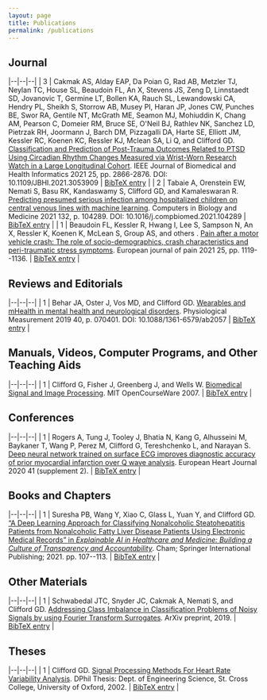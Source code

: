 ```yaml
---
layout: page
title: Publications
permalink: /publications
---
```


## Journal

|--|--|--|
| 3 | Cakmak AS, Alday EAP, Da Poian G, Rad AB, Metzler TJ, Neylan TC, House SL, Beaudoin FL, An X, Stevens JS, Zeng D, Linnstaedt SD, Jovanovic T, Germine LT, Bollen KA, Rauch SL, Lewandowski CA, Hendry PL, Sheikh S, Storrow AB, Musey PI, Haran JP, Jones CW, Punches BE, Swor RA, Gentile NT, McGrath ME, Seamon MJ, Mohiuddin K, Chang AM, Pearson C, Domeier RM, Bruce SE, O'Neil BJ, Rathlev NK, Sanchez LD, Pietrzak RH, Joormann J, Barch DM, Pizzagalli DA, Harte SE, Elliott JM, Kessler RC, Koenen KC, Ressler KJ, Mclean SA, Li Q, and Clifford GD. [Classification and Prediction of Post-Trauma Outcomes Related to PTSD Using Circadian Rhythm Changes Measured via Wrist-Worn Research Watch in a Large Longitudinal Cohort](https://drive.google.com/file/d/1aCELfzT_Jl9PyP-eqOgDEwSKvzETK2I6/view?usp=sharing). IEEE Journal of Biomedical and Health Informatics 2021 25, pp. 2866-2876. DOI: 10.1109/JBHI.2021.3053909 | <a download="Cakmak_2021_3.bib" href="data:application/txt,@article{classification2020,    author = 'Cakmak, Ayse S. and Alday, Erick A. Perez and Da Poian, Giulia and Rad, Ali Bahrami and Metzler, Thomas J. and Neylan, Thomas C. and House, Stacey L. and Beaudoin, Francesca L. and An, Xinming and Stevens, Jennifer S. and Zeng, Donglin and Linnstaedt, Sarah D. and Jovanovic, Tanja and Germine, Laura T. and Bollen, Kenneth A. and Rauch, Scott L. and Lewandowski, Christopher A. and Hendry, Phyllis L. and Sheikh, Sophia and Storrow, Alan B. and Musey, Paul I. and Haran, John P. and Jones, Christopher W. and Punches, Brittany E. and Swor, Robert A. and Gentile, Nina T. and McGrath, Meghan E. and Seamon, Mark J. and Mohiuddin, Kamran and Chang, Anna M. and Pearson, Claire and Domeier, Robert M. and Bruce, Steven E. and O'Neil, Brian J. and Rathlev, Niels K. and Sanchez, Leon D. and Pietrzak, Robert H. and Joormann, Jutta and Barch, Deanna M. and Pizzagalli, Diego A. and Harte, Steven E. and Elliott, James M. and Kessler, Ronald C. and Koenen, Karestan C. and Ressler, Kerry J. and Mclean, Samuel A. and Li, Qiao and Clifford, Gari D.',    journal = 'IEEE Journal of Biomedical and Health Informatics',    title = 'Classification and Prediction of Post-Trauma Outcomes Related to PTSD Using Circadian Rhythm Changes Measured via Wrist-Worn Research Watch in a Large Longitudinal Cohort',    year = '2021',    volume = '25',    number = '8',    pages = '2866-2876',    doi = '10.1109/JBHI.2021.3053909',    url = 'https://drive.google.com/file/d/1aCELfzT\_Jl9PyP-eqOgDEwSKvzETK2I6/view?usp=sharing'}">BibTeX entry</a> |
| 2 | Tabaie A, Orenstein EW, Nemati S, Basu RK, Kandaswamy S, Clifford GD, and Kamaleswaran R. [Predicting presumed serious infection among hospitalized children on central venous lines with machine learning](https://drive.google.com/file/d/1IS5JXJK3MeJNzjLpydjZtFYxr7I4tUad/view?usp=sharing). Computers in Biology and Medicine 2021 132, p. 104289. DOI: 10.1016/j.compbiomed.2021.104289 | <a download="Tabaie_2021_2.bib" href="data:application/txt,@article{TABAIE2021104289,    author = 'Tabaie, Azade and Orenstein, Evan W. and Nemati, Shamim and Basu, Rajit K. and Kandaswamy, Swaminathan and Clifford, Gari D. and Kamaleswaran, Rishikesan',    title = 'Predicting presumed serious infection among hospitalized children on central venous lines with machine learning',    journal = 'Computers in Biology and Medicine',    volume = '132',    pages = '104289',    year = '2021',    issn = '0010-4825',    doi = '10.1016/j.compbiomed.2021.104289',    url = 'https://drive.google.com/file/d/1IS5JXJK3MeJNzjLpydjZtFYxr7I4tUad/view?usp=sharing',    keywords = 'Machine learning, Infection, CLABSI, Predictive model, Sepsis'}">BibTeX entry</a> |
| 1 | Beaudoin FL, Kessler R, Hwang I, Lee S, Sampson N, An X, Ressler K, Koenen K, McLean S, Group AS, and others . [Pain after a motor vehicle crash: The role of socio-demographics, crash characteristics and peri-traumatic stress symptoms](https://drive.google.com/file/d/1cBU1HVm0n6GceDPIpG9fPzITrrnfXbfh/view?usp=sharing). European journal of pain 2021 25, pp. 1119--1136. | <a download="Beaudoin_2021_1.bib" href="data:application/txt,@article{beaudoin2021pain,    author = 'Beaudoin, Francesca L and Kessler, RC and Hwang, I and Lee, S and Sampson, NA and An, X and Ressler, KJ and Koenen, KC and McLean, SA and Group, AURORA Study and others',    title = 'Pain after a motor vehicle crash: The role of socio-demographics, crash characteristics and peri-traumatic stress symptoms',    journal = 'European journal of pain',    volume = '25',    number = '5',    pages = '1119--1136',    year = '2021',    publisher = 'Wiley Online Library',    url = 'https://drive.google.com/file/d/1cBU1HVm0n6GceDPIpG9fPzITrrnfXbfh/view?usp=sharing'}">BibTeX entry</a> |

## Reviews and Editorials

|--|--|--|
| 1 | Behar JA, Oster J, Vos MD, and Clifford GD. [Wearables and mHealth in mental health and neurological disorders](https://doi.org/10.1088/1361-6579/ab2057). Physiological Measurement 2019 40, p. 070401. DOI: 10.1088/1361-6579/ab2057 | <a download="Behar_2019_1.bib" href="data:application/txt,@article{Behar2019,    author = 'Behar, Joachim A and Oster, Julien and Vos, Maarten De and Clifford, Gari D',    doi = '10.1088/1361-6579/ab2057',    url = 'https://doi.org/10.1088/1361-6579/ab2057',    year = '2019',    month = 'August',    publisher = '{IOP} Publishing',    volume = '40',    number = '7',    pages = '070401',    title = 'Wearables and mHealth in mental health and neurological disorders',    journal = 'Physiological Measurement'}">BibTeX entry</a> |

## Manuals, Videos, Computer Programs, and Other Teaching Aids

|--|--|--|
| 1 | Clifford G, Fisher J, Greenberg J, and Wells W. [Biomedical Signal and Image Processing](https://ocw.mit.edu/courses/hst-582j-biomedical-signal-and-image-processing-spring-2007/). MIT OpenCourseWare 2007. | <a download="Clifford_2007_1.bib" href="data:application/txt,@misc{BiomedicalSignalImageProcessingMIT,    Author = 'Clifford, Gari and Fisher, John and Greenberg, Julie and Wells, William',    Institution = 'MIT',    HowPublished = 'OpenCourseWare',    Year = '2007',    Title = 'Biomedical Signal and Image Processing',    url = 'https://ocw.mit.edu/courses/hst-582j-biomedical-signal-and-image-processing-spring-2007/'}">BibTeX entry</a> |

## Conferences

|--|--|--|
| 1 | Rogers A, Tung J, Tooley J, Bhatia N, Kang G, Alhusseini M, Baykaner T, Wang P, Perez M, Clifford G, Tereshchenko L, and Narayan S. [Deep neural network trained on surface ECG improves diagnostic accuracy of prior myocardial infarction over Q wave analysis](https://drive.google.com/file/d/1N10RPZoFJ0Mvs_0yymuWdGvRHihs9TW7/view?usp=sharing). European Heart Journal 2020 41 (supplement 2). | <a download="Rogers_2020_1.bib" href="data:application/txt,@Conference{DeepNeuralNetworkConference,    author = 'Rogers, A and Tung, J.S and Tooley, J and Bhatia, N.K and Kang, G and Alhusseini, M.I and Baykaner, T and Wang, P.J and Perez, M and Clifford, G and Tereshchenko, L and Narayan, S.M',    title = 'Deep neural network trained on surface ECG improves diagnostic accuracy of prior myocardial infarction over Q wave analysis',    year = '2020',    journal = 'European Heart Journal',    volume = '41 (supplement 2)',    url = 'https://drive.google.com/file/d/1N10RPZoFJ0Mvs\_0yymuWdGvRHihs9TW7/view?usp=sharing'}">BibTeX entry</a> |

## Books and Chapters

|--|--|--|
| 1 | Suresha PB, Wang Y, Xiao C, Glass L, Yuan Y, and Clifford GD. [“A Deep Learning Approach for Classifying Nonalcoholic Steatohepatitis Patients from Nonalcoholic Fatty Liver Disease Patients Using Electronic Medical Records” in *Explainable AI in Healthcare and Medicine: Building a Culture of Transparency and Accountability*](https://doi.org/10.1007/978-3-030-53352-6_10). Cham; Springer International Publishing; 2021. pp. 107--113. | <a download="Suresha_2021_1.bib" href="data:application/txt,@Inbook{Suresha2021,    author = 'Suresha, Pradyumna Byappanahalli and Wang, Yunlong and Xiao, Cao and Glass, Lucas and Yuan, Yilian and Clifford, Gari D.',    editor = 'Shaban-Nejad, Arash and Michalowski, Martin and Buckeridge, David L.',    title = 'A Deep Learning Approach for Classifying Nonalcoholic Steatohepatitis Patients from Nonalcoholic Fatty Liver Disease Patients Using Electronic Medical Records',    bookTitle = 'Explainable AI in Healthcare and Medicine: Building a Culture of Transparency and Accountability',    year = '2021',    publisher = 'Springer International Publishing',    address = 'Cham',    pages = '107--113',    abstract = 'Nonalcoholic Steatohepatitis (NASH), an advanced stage of Nonalcoholic Fatty Liver Disease (NAFLD) causes liver inflammation and can lead to cirrhosis. In this paper, we present a deep learning approach to identify patients at risk of developing NASH, given that they are suffering from NAFLD. For this, we created two sub cohorts within NASH (NASH suspected (NASH-S) and NASH biopsy-confirmed (NASH-B)) based on the availability of liver biopsy tests. We utilized medical codes from patient electronic medical records and augmented it with patient demographics to build a long short-term memory based NASH vs. NAFLD classifier. The model was trained and tested using five-fold cross-validation and compared with baseline models including XGBoost, random forest and logistic regression. An out-of-sample area under the precision-recall curve (AUPRC) of 0.61 was achieved in classifying NASH patients from NAFLD. When the same model was used to classify out-of-sample NASH-B cohort from NAFLD patients, a highest AUPRC of 0.53 was achieved which was better than other baseline methods.',    isbn = '978-3-030-53352-6',    doi = '10.1007/978-3-030-53352-6\_10',    url = 'https://doi.org/10.1007/978-3-030-53352-6\_10'}">BibTeX entry</a> |

## Other Materials

|--|--|--|
| 1 | Schwabedal JTC, Snyder JC, Cakmak A, Nemati S, and Clifford GD. [Addressing Class Imbalance in Classification Problems of Noisy Signals by using Fourier Transform Surrogates](https://drive.google.com/file/d/1WDHDDYawB3Gd-w-pnDluPBqKeahnxdU_/view?usp=sharing). ArXiv preprint, 2019. | <a download="Schwabedal_2019_1.bib" href="data:application/txt,@misc{schwabedal2019addressing,    author = 'Schwabedal, Justus T. C. and Snyder, John C. and Cakmak, Ayse and Nemati, Shamim and Clifford, Gari D.',    title = 'Addressing Class Imbalance in Classification Problems of Noisy Signals by using Fourier Transform Surrogates',    year = '2019',    eprint = '1806.08675',    HowPublished = 'ArXiv preprint',    archivePrefix = 'arXiv',    primaryClass = 'eess.SP',    url = 'https://drive.google.com/file/d/1WDHDDYawB3Gd-w-pnDluPBqKeahnxdU\_/view?usp=sharing'}">BibTeX entry</a> |

## Theses

|--|--|--|
| 1 | Clifford GD. [Signal Processing Methods For Heart Rate Variability Analysis](https://drive.google.com/open?id=1NEQclbCaYUQPwwRm1m1Fn7dCxWRi3HVm). DPhil Thesis: Dept. of Engineering Science, St. Cross College, University of Oxford, 2002. | <a download="Clifford_2002_1.bib" href="data:application/txt,@thesis{SignalProcessingMethods,    author = 'Clifford, Gari D.',    title = 'Signal Processing Methods For Heart Rate Variability Analysis',    school = 'Dept. of Engineering Science, St. Cross College, University of Oxford',    type = 'DPhil Thesis',    year = '2002',    url = 'https://drive.google.com/open?id=1NEQclbCaYUQPwwRm1m1Fn7dCxWRi3HVm'}">BibTeX entry</a> |
